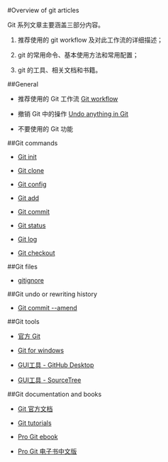 #Overview of git articles

Git 系列文章主要涵盖三部分内容。

1. 推荐使用的 git workflow 及对此工作流的详细描述；

2. git 的常用命令、基本使用方法和常用配置；

3. git 的工具、相关文档和书籍。

##General

- 推荐使用的 Git 工作流 [Git workflow](./git-workflow.md)

- 撤销 Git 中的操作 [Undo anything in Git](./git-undo-anything.md)

- 不要使用的 Git 功能

##Git commands

- [Git init](./git-command-git-init.md)

- [Git clone](./git-command-git-clone.md)

- [Git config](./git-command-git-config.md)

- [Git add](./git-command-git-add.md)

- [Git commit](./git-command-git-commit.md)

- [Git status](./git-command-git-status.md)

- [Git log](./git-command-git-log.md)

- [Git checkout](./git-command-git-log.md)

##Git files

- [gitignore](./git-file-gitignore.md)

##Git undo or rewriting history

- [Git commit --amend](./git-commit-amend.md)

##Git tools

- [官方 Git](https://git-scm.com/downloads)

- [Git for windows](https://git-for-windows.github.io/)

- [GUI工具 - GitHub Desktop](https://desktop.github.com/)

- [GUI工具 - SourceTree](https://www.sourcetreeapp.com/)

##Git documentation and books

- [Git 官方文档](https://git-scm.com/doc)

- [Git tutorials](https://www.atlassian.com/git/tutorials)

- [Pro Git ebook](https://git-scm.com/book/en/v2)

- [Pro Git 电子书中文版](https://git-scm.com/book/zh/v2)
